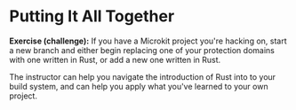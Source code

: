 <!--
    Copyright 2024, Colias Group, LLC

    SPDX-License-Identifier: CC-BY-SA-4.0
-->

# Putting It All Together

**Exercise (challenge):**
If you have a Microkit project you're hacking on, start a new branch and either begin replacing one of your protection domains with one written in Rust, or add a new one written in Rust.

The instructor can help you navigate the introduction of Rust into to your build system, and can help you apply what you've learned to your own project.
